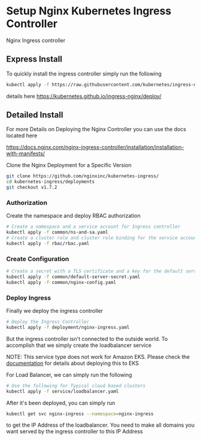 # Setup Nginx Kubernetes Ingress Controller

Nginx Ingress controller

## Express Install

To quickly install the ingress controller simply run the following

```bash
kubectl apply -f https://raw.githubusercontent.com/kubernetes/ingress-nginx/controller-v0.35.0/deploy/static/provider/cloud/deploy.yaml
```

details here https://kubernetes.github.io/ingress-nginx/deploy/

## Detailed Install
For more Details on Deploying the Nginx Controller you can use the docs located here

https://docs.nginx.com/nginx-ingress-controller/installation/installation-with-manifests/

Clone the Nginx Deployment for a Specific Version

```bash
git clone https://github.com/nginxinc/kubernetes-ingress/
cd kubernetes-ingress/deployments
git checkout v1.7.2
```

### Authorization
Create the namespace and deploy RBAC authorization

```bash
# Create a namespace and a service account for Ingress controller
kubectl apply -f common/ns-and-sa.yaml
# Create a cluster role and cluster role binding for the service account:
kubectl apply -f rbac/rbac.yaml
```

### Create Configuration

```bash
# Create a secret with a TLS certificate and a key for the default server in NGINX
kubectl apply -f common/default-server-secret.yaml
kubectl apply -f common/nginx-config.yaml
```


### Deploy Ingress

Finally we deploy the ingress controller

```bash
# Deploy the Ingress Controller
kubectl apply -f deployment/nginx-ingress.yaml
```

But the ingress controller isn't connected to the outside world. To accomplish that we simply create the loadbalancer service

NOTE: This service type does not work for Amazon EKS. Please check the [documentation](https://docs.nginx.com/nginx-ingress-controller/installation/installation-with-manifests/) for details about deploying this to EKS

For Load Balancer, we can simply run the following

```bash
# Use the following for Typical cloud based clusters
kubectl apply -f service/loadbalancer.yaml
```

After it's been deployed, you can simply run

```bash
kubectl get svc nginx-ingress --namespace=nginx-ingress
```
to get the IP Address of the loadbalancer. You need to make all domains you want served by the ingress controller to this IP Address